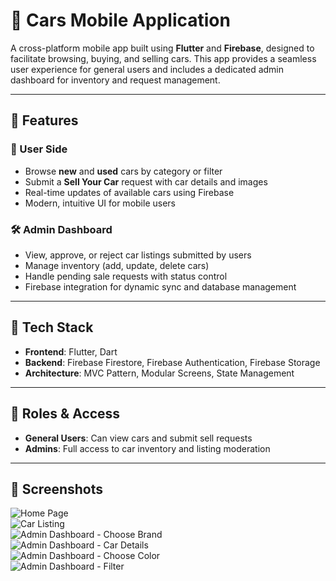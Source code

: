 # 🚗 Cars Mobile Application

A cross-platform mobile app built using **Flutter** and **Firebase**, designed to facilitate browsing, buying, and selling cars. This app provides a seamless user experience for general users and includes a dedicated admin dashboard for inventory and request management.

---

## 📱 Features

### 👤 User Side
- Browse **new** and **used** cars by category or filter
- Submit a **Sell Your Car** request with car details and images
- Real-time updates of available cars using Firebase
- Modern, intuitive UI for mobile users

### 🛠 Admin Dashboard
- View, approve, or reject car listings submitted by users
- Manage inventory (add, update, delete cars)
- Handle pending sale requests with status control
- Firebase integration for dynamic sync and database management

---

## 🔧 Tech Stack

- **Frontend**: Flutter, Dart
- **Backend**: Firebase Firestore, Firebase Authentication, Firebase Storage
- **Architecture**: MVC Pattern, Modular Screens, State Management

---

## 🔐 Roles & Access
- **General Users**: Can view cars and submit sell requests
- **Admins**: Full access to car inventory and listing moderation

---

## 📸 Screenshots

![Home Page](screenshots/home%20page.jpeg)  
![Car Listing](screenshots/manage%20requests.png)  
![Admin Dashboard - Choose Brand](screenshots/choose%20brand.jpeg)  
![Admin Dashboard - Car Details](screenshots/car%20details.png)  
![Admin Dashboard - Choose Color](screenshots/choose%20color.png)  
![Admin Dashboard - Filter](screenshots/filter.jpeg)


